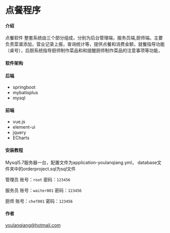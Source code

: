 # 点餐程序

#### 介绍
点餐软件
整套系统由三个部分组成，分别为后台管理端，服务员端,厨师端。主要负责菜谱添加，营业记录上报，查询统计等，提供点餐和消费金额，就餐指导功能（桌号），后厨系统指导厨师制作菜品和和提醒厨师制作菜品的注意事项等功能，


#### 软件架构
#### 后端
- springboot
- mybatisplus
- mysql
#### 前端
- vue.js
- element-ui
- jquery
- ECharts

#### 安装教程
Mysql5.7服务器一台，配置文件为application-youlanqiang.yml，
database文件夹中的orderproject.sql为sql文件

管理员
账号：`root`
密码：`123456`

服务员
账号：`waiter001`
密码：`123456`

厨师
账号：`chef001`
密码：`123456`


#### 作者
youlanqiang@hotmail.com

